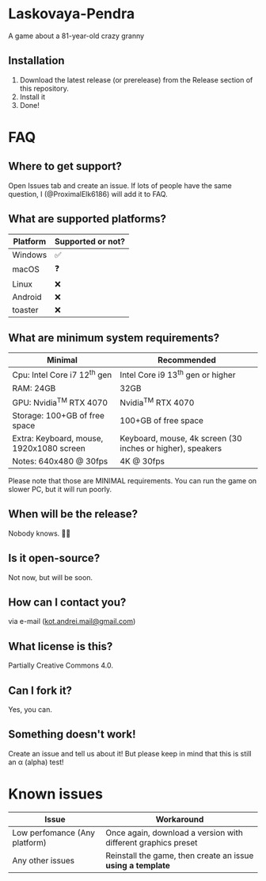 # Laskovaya-Pendra
A game about a 81-year-old crazy granny
## Installation
1. Download the latest release (or prerelease) from the Release section of this repository.
2. Install it
3. Done!
# FAQ
## Where to get support?
Open Issues tab and create an issue. If lots of people have the same question, I (@ProximalElk6186) will add it to FAQ.
## What are supported platforms?

|Platform|Supported or not?|
|--------|-----------------|
|Windows |✅               |
|macOS   |❓               |
|Linux   |:x:
|Android |:x:
|toaster |:x:

## What are minimum system requirements?

|Minimal|Recommended|
|--------|-----------------|
|Cpu: Intel Core i7 12<sup>th</sup> gen|Intel Core i9 13<sup>th</sup> gen or higher|
|RAM: 24GB|32GB|
|GPU: Nvidia<sup>TM</sup> RTX 4070|Nvidia<sup>TM</sup> RTX 4070|
|Storage: 100+GB of free space|100+GB of free space|
|Extra: Keyboard, mouse, 1920x1080 screen |Keyboard, mouse, 4k screen (30 inches or higher), speakers|
|Notes: 640x480 @ 30fps|4K @ 30fps

Please note that those are MINIMAL requirements. You can run the game on slower PC, but it will run poorly.

## When will be the release?
Nobody knows. 🤷‍♂️

## Is it open-source?
Not now, but will be soon.

## How can I contact you?
via e-mail (kot.andrei.mail@gmail.com)

## What license is this?
Partially Creative Commons 4.0.

## Can I fork it?
Yes, you can.

## Something doesn't work!
Create an issue and tell us about it! But please keep in mind that this is still аn α (alpha) test!

# Known issues
|Issue|Workaround|
|--------|-----------------|
|Low perfomance (Any platform)|Once again, download a version with different graphics preset
|Any other issues|Reinstall the game, then create an issue **using a template**
